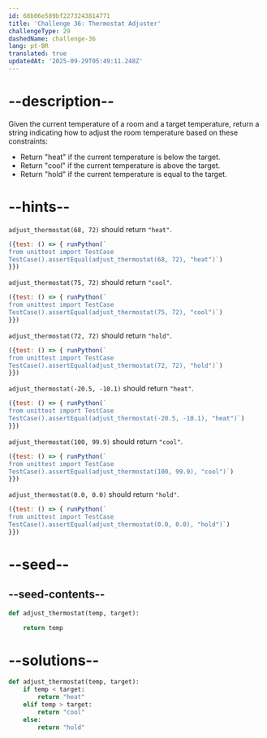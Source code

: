 ```yaml
---
id: 68b06e589bf2273243814771
title: 'Challenge 36: Thermostat Adjuster'
challengeType: 29
dashedName: challenge-36
lang: pt-BR
translated: true
updatedAt: '2025-09-29T05:49:11.248Z'
---
```


# --description--

Given the current temperature of a room and a target temperature, return a string indicating how to adjust the room temperature based on these constraints:

- Return "heat" if the current temperature is below the target.
- Return "cool" if the current temperature is above the target.
- Return "hold" if the current temperature is equal to the target.

# --hints--

`adjust_thermostat(68, 72)` should return `"heat"`.

```js
({test: () => { runPython(`
from unittest import TestCase
TestCase().assertEqual(adjust_thermostat(68, 72), "heat")`)
}})
```

`adjust_thermostat(75, 72)` should return `"cool"`.

```js
({test: () => { runPython(`
from unittest import TestCase
TestCase().assertEqual(adjust_thermostat(75, 72), "cool")`)
}})
```

`adjust_thermostat(72, 72)` should return `"hold"`.

```js
({test: () => { runPython(`
from unittest import TestCase
TestCase().assertEqual(adjust_thermostat(72, 72), "hold")`)
}})
```

`adjust_thermostat(-20.5, -10.1)` should return `"heat"`.

```js
({test: () => { runPython(`
from unittest import TestCase
TestCase().assertEqual(adjust_thermostat(-20.5, -10.1), "heat")`)
}})
```

`adjust_thermostat(100, 99.9)` should return `"cool"`.

```js
({test: () => { runPython(`
from unittest import TestCase
TestCase().assertEqual(adjust_thermostat(100, 99.9), "cool")`)
}})
```

`adjust_thermostat(0.0, 0.0)` should return `"hold"`.

```js
({test: () => { runPython(`
from unittest import TestCase
TestCase().assertEqual(adjust_thermostat(0.0, 0.0), "hold")`)
}})
```

# --seed--

## --seed-contents--

```py
def adjust_thermostat(temp, target):

    return temp
```

# --solutions--

```py
def adjust_thermostat(temp, target):
    if temp < target:
        return "heat"
    elif temp > target:
        return "cool"
    else:
        return "hold"
```
